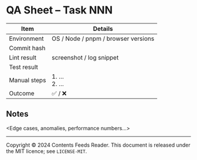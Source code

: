 <!-- Copy to docs/qa/NNN-slug.md for every task -->

# QA Sheet – Task NNN

| Item         | Details                             |
| ------------ | ----------------------------------- |
| Environment  | OS / Node / pnpm / browser versions |
| Commit hash  |                                     |
| Lint result  | screenshot / log snippet            |
| Test result  |                                     |
| Manual steps | 1. …<br>2. …                        |
| Outcome      | ✅ / ❌                             |

## Notes

<Edge cases, anomalies, performance numbers…>

---

Copyright © 2024 Contents Feeds Reader.
This document is released under the MIT licence; see `LICENSE-MIT`.
